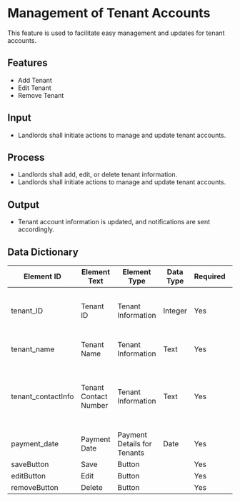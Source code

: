# Management of Tenant Accounts
This feature is used to facilitate easy management and updates for tenant accounts.

## Features
* Add Tenant
* Edit Tenant
* Remove Tenant

## Input
* Landlords shall initiate actions to manage and update tenant accounts.

## Process
* Landlords shall add, edit, or delete tenant information.
* Landlords shall initiate actions to manage and update tenant accounts.

## Output
* Tenant account information is updated, and notifications are sent accordingly.

## Data Dictionary
| Element ID | Element Text | Element Type | Data Type | Required | Rules |
| --- | --- | --- | --- | --- | --- |
| tenant_ID | Tenant ID | Tenant Information | Integer | Yes |Auto-incremented, unique identifier for each tenant. |
| tenant_name | Tenant Name | Tenant Information | Text | Yes | Maximum length of 100 characters. |
| tenant_contactInfo | Tenant Contact Number | Tenant Information | Text | Yes | Number is Philippine Standard(+63) and only contains elements from 0-9 and a ‘+’. |
| payment_date | Payment Date | Payment Details for Tenants | Date | Yes |   |
| saveButton | Save | Button |   | Yes |   |
| editButton | Edit | Button |   | Yes |   |
| removeButton | Delete | Button |   | Yes |   |
